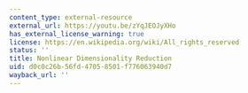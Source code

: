 ```yaml
---
content_type: external-resource
external_url: https://youtu.be/zYqJEOJyXHo
has_external_license_warning: true
license: https://en.wikipedia.org/wiki/All_rights_reserved
status: ''
title: Nonlinear Dimensionality Reduction
uid: d0c0c26b-56fd-4705-8501-f776063940d7
wayback_url: ''
---
```

